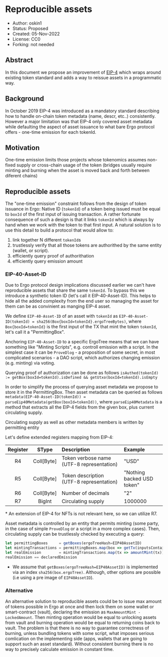 # Reproducible assets

* Author: oskin1
* Status: Proposed
* Created: 05-Nov-2022
* License: CC0
* Forking: not needed 

## Abstract 

In this document we propose an improvement of [EIP-4](./eip-0004.md) which wraps around existing token standard and adds a way to reissue assets in a programmatic way. 

## Background

In October 2019 EIP-4 was introduced as a mandatory standard describing how to handle on-chain token metadata (name, descr, etc..) consistently. 
However a major limitation was that EIP-4 only covered asset metadata while defaulting the aspect of asset issuance to what bare Ergo protocol offers - one-time emission for each tokenId.

## Motivation

One-time emission limits those projects whose tokenomics assumes non-fixed supply or cross-chain usage of the token (bridges usually require minting and burning when the asset is moved back and forth between diferent chains)

## Reproducible assets

The "one-time emission" constraint follows from the design of token issuance in Ergo: Native ID (`tokenId`) of a token being issued must be equal to `boxId` of the first input of issuing transaction. A rather fortunate consequence of such a design is that it links `tokenId` which is always by hand when we work with the token to that first input. 
A natural solution is to use this detail to build a protocol that would allow to: 
1. link together N different `tokenId`s 
2. trustlessly verify that all those tokens are authorithed by the same entity (wallet, or script).
3. efficiently query proof of authorithation
4. efficiently query emission amount

### EIP-40-Asset-ID

Due to Ergo protocol design implications discussed earlier we can't have reproducible assets that share the same `tokenId`. To bypass this we introduce a synthetic token ID (let's call it EIP-40-Asset-ID). This helps to hide all the added complexity from the end user so managing the asset for them can be as convinient as manging EIP-4 asset.

We define `EIP-40-Asset-ID` of an asset with `tokenId` as `EIP-40-Asset-ID(tokenId) = sha256(Box{boxId=tokenId}.ergoTreeBytes)`, where `Box{boxId=tokenId}` is the first input of the TX that mint the token `tokenId`, let's call it a "PermittingBox".

Anchoring `EIP-40-Asset-ID` to a specific ErgoTree means that we can have something like "Minting Scripts", e.g. controll emission with a script. In the simplest case it can be `ProveDlog` - a proposition of some secret, in most complicated scenarios - a DAO script, which authorizes changing emission (e.g. minting) via voting.

Querying proof of authorization can be done as follows `isAuthed(tokenId) := getBox(boxId=tokenId).isDefined && getUtxo(boxId=tokenId).isEmpty`

In order to simplify the process of querying asset metadata we propose to store it in the PermittingBox. Then asset metadata can be queried as follows `metadata(EIP-40-Asset-ID(tokenId)) = parseEip40Metadata(getBox(boxId=tokenId))`, where `parseEip40Metadata` is a method that extracts all the EIP-4 fields from the given box, plus current circulating supply.

Circulating supply as well as other metadata members is written by permitting entity

Let's define extended registers mapping from EIP-4:

| Register       | SType      | Description                                     | Example                     |
|:--------------:|:----------:|:------------------------------------------------|:----------------------------|
| R4             | Coll[Byte] | Token verbose name (UTF-8 representation)       | "USD"                       |
| R5             | Coll[Byte] | Token description (UTF-8 representation)        | "Nothing backed USD token"  |
| R6             | Coll[Byte] | Number of decimals                              | "2"                         |
| R7             | BigInt     | Circulating supply                              | 1000000                     |

\* An extension of EIP-4 for NFTs is not relevant here, so we can utilize R7.

Asset metadata is controlled by an entity that permits minting (some party, in the case of simple `ProveDlog` or a script in a more complex cases). Then, circulating supply can be trustlessly checked by executing a query:
```ts
let permittingBoxes     = getBoxes(ergoTreeHash=EIP40AssetID)
let mintingTransactions = permittingBoxes.map(box => getTx(inputsContain=box.id))
let realEmission        = mintingTransactions.map(tx => amountMint(tx)).sum
realEmission == declaredEmission
```
* We assume that `getBoxes(ergoTreeHash=EIP40AssetID)` is implemented via an index `sha256(box.ergoTree)`. Although, other options are possible (i.e using a pre image of `EIP40AssetID`).

### Alternative

An alternative solution to reproducible assets could be to issue max amount of tokens possible in Ergo at once and then lock them on some wallet or smart-contract (vault), declaring the emission as `MaxAmountMint - LockedAmount`. Then minting operation would be equal to unlocking assets from vault and burning operation would be equal to returning coins back to vault. 
The problem is that there is no way to guarantee correctness of burning, unless bundling tokens with some script, what imposes serious comlication on the implementing side (apps, wallets that are going to support such an asset standard).
Without consistent burning there is no way to precisely calculate emission in constant time.
